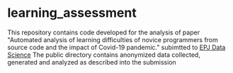 # learning_assessment
This repository contains code developed for the  analysis of paper "Automated analysis of learning difficulties of novice programmers from source code and the impact of Covid-19 pandemic." subimtted to 
[EPJ Data Science](https://epjdatascience.springeropen.com/)
The public directory contains anonymized data collected, generated and analyzed as described into the submission
